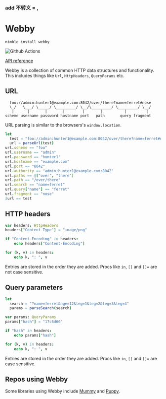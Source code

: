 ### add 不转义 = ,
# Webby

`nimble install webby`

![Github Actions](https://github.com/treeform/webby/workflows/Github%20Actions/badge.svg)

[API reference](https://nimdocs.com/treeform/webby)

Webby is a collection of common HTTP data structures and functionality. This includes things like `Url`, `HttpHeaders`, `QueryParams` etc.

## URL

```
  foo://admin:hunter1@example.com:8042/over/there?name=ferret#nose
  \_/   \___/ \_____/ \_________/ \__/\_________/ \_________/ \__/
   |      |       |       |        |       |          |         |
scheme username password hostname port   path       query fragment
```

URL parsing is similar to the browsers's `window.location`.

```nim
let
  test = "foo://admin:hunter1@example.com:8042/over/there?name=ferret#nose"
  url = parseUrl(test)
url.scheme == "foo"
url.username == "admin"
url.password == "hunter1"
url.hostname == "example.com"
url.port == "8042"
url.authority == "admin:hunter1@example.com:8042"
url.paths == @["over", "there"]
url.path == "/over/there"
url.search == "name=ferret"
url.query["name"] == "ferret"
url.fragment == "nose"
$url == test
```

## HTTP headers

```nim
var headers: HttpHeaders
headers["Content-Type"] = "image/png"

if "Content-Encoding" in headers:
    echo headers["Content-Encoding"]

for (k, v) in headers:
    echo k, ": ", v
```

Entries are stored in the order they are added. Procs like `in`, `[]` and `[]=` are not case sensitive.

## Query parameters

```nim
let
  search = "?name=ferret&age=12&leg=1&leg=2&leg=3&leg=4"
  params = parseSearch(search)
```

```nim
var params: QueryParams
params["hash"] = "17c6d60"

if "hash" in headers:
    echo params["hash"]

for (k, v) in headers:
    echo k, ": ", v
```

Entries are stored in the order they are added. Procs like `in`, `[]` and `[]=` are case sensitive.

## Repos using Webby

Some libraries using Webby include [Mummy](https://github.com/guzba/mummy) and [Puppy](https://github.com/treeform/puppy).
